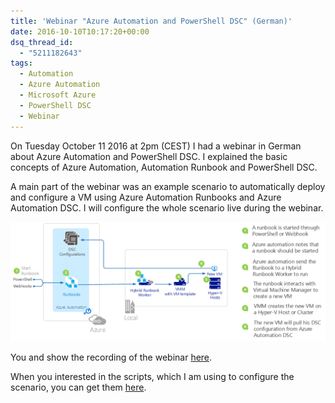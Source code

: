 ```yaml
---
title: 'Webinar "Azure Automation and PowerShell DSC" (German)'
date: 2016-10-10T10:17:20+00:00
dsq_thread_id:
  - "5211182643"
tags:
  - Automation
  - Azure Automation
  - Microsoft Azure
  - PowerShell DSC
  - Webinar
---
```


On Tuesday October 11 2016 at 2pm (CEST) I had a webinar in German about Azure Automation and PowerShell DSC. I explained the basic concepts of Azure Automation, Automation Runbook and PowerShell DSC.

A main part of the webinar was an example scenario to automatically deploy and configure a VM using Azure Automation Runbooks and Azure Automation DSC. I will configure the whole scenario live during the webinar.

![overview](/assets/images/automationwebinar.png)

You and show the recording of the webinar [here](https://vimeo.com/186484512).

When you interested in the scripts, which I am using to configure the scenario, you can get them [here](/assets/downloads/VMDeploymentAA.zip).
